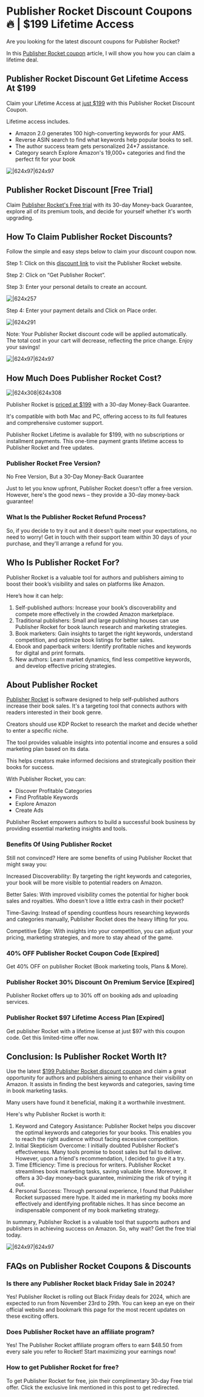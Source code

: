 # Publisher Rocket Discount Coupons🔥 | $199 Lifetime Access

Are you looking for the latest discount coupons for Publisher Rocket?

In this [Publisher Rocket coupon](https://bit.ly/3XKLNep) article, I will show you how you can claim a lifetime deal.

## Publisher Rocket Discount Get Lifetime Access At $199

Claim your Lifetime Access at [just $199](https://bit.ly/3XKLNep) with this Publisher Rocket Discount Coupon.

Lifetime access includes.

* Amazon 2.0 generates 100 high-converting keywords for your AMS.
* Reverse ASIN search to find what keywords help popular books to sell.
* The author success team gets personalized 24*7 assistance.
* Category search Explore Amazon's 19,000+ categories and find the perfect fit for your book

![|624x97|624x97](https://lh7-rt.googleusercontent.com/docsz/AD_4nXeMwhMaiZqXUPEXLk2PExAXQ-ViheDdZU7HO52zd4jrmOEdjov4xR-PyT7UUEYpGMEbwa0TXryejL5RJV5fA-m0QCurhf2xdwUqV9t1KH46-wb1tZDGtLQc8bKVkgmLUU9-Ut7W?key=xKeQ27d2k4kFR9-VN1M5Y-E4)

## Publisher Rocket Discount [Free Trial]

Claim [Publisher Rocket's Free trial](https://bit.ly/3XKLNep) with its 30-day Money-back Guarantee, explore all of its premium tools, and decide for yourself whether it's worth upgrading.

## How To Claim Publisher Rocket Discounts?

Follow the simple and easy steps below to claim your discount coupon now.

Step 1: Click on this [discount link](https://bit.ly/3XKLNep) to visit the Publisher Rocket website.

Step 2: Click on “Get Publisher Rocket”.

Step 3: Enter your personal details to create an account.

![|624x257](https://lh7-rt.googleusercontent.com/docsz/AD_4nXd6TSR6u5NYc-3Yrwjz_LgBWYvgN73ewP1dkEpy-i9C2Nz6e_Fey-Do42uDesENAO5Z1unPKE4Bam2I7COqhO7HVJYAbshh4qlajGLIRbHrJc0epGSuSlbxIr5oILT2T1XZdsxp1w?key=xKeQ27d2k4kFR9-VN1M5Y-E4)

Step 4: Enter your payment details and Click on Place order.

![|624x291](https://lh7-rt.googleusercontent.com/docsz/AD_4nXdaw4oiXGQI5-pG9CWvA7SUGVoPBz86Zwdy-GhoRPp7QLQ-A0ZwQQBZkOsPfMRc3fBjyN7fCu6xY4cdFi6LWUR61dya6hp0xpQClJ9jv3C9sVt36ImYcVN0avHATV_RU_ACX70r?key=xKeQ27d2k4kFR9-VN1M5Y-E4)

Note: Your Publisher Rocket discount code will be applied automatically. The total cost in your cart will decrease, reflecting the price change. Enjoy your savings!

![|624x97|624x97](https://lh7-rt.googleusercontent.com/docsz/AD_4nXea7WktV1MsjzdGjJgoTom7yPd9jK3apDGnd9oIwlP0XAkgKDiMsUlmAjiBpnhguw5aDhFIzN_ENuf5kJA8ohcY8uom13K4TWfRe3wryDWNK_dyC-kZPV9CwUgetd_EeFuBujgi?key=xKeQ27d2k4kFR9-VN1M5Y-E4)

## How Much Does Publisher Rocket Cost?

![|624x308|624x308](https://lh7-rt.googleusercontent.com/docsz/AD_4nXfShi2K6RfIZFSMJSqVR71AFTzgSA3KzO5bNEldB93W6FL_P0u8acogyo9P_opdrxX9cSvw4zJ5YrQC1kbc2W8mHB9bZ3oPQMd1iBv06gmYqkh_Sx_e9wugAhV4RYCgbcge3iJOJg?key=xKeQ27d2k4kFR9-VN1M5Y-E4)

Publisher Rocket is [priced at $199](https://bit.ly/3XKLNep) with a 30-day Money-Back Guarantee.

It's compatible with both Mac and PC, offering access to its full features and comprehensive customer support.

Publisher Rocket Lifetime is available for $199, with no subscriptions or installment payments. This one-time payment grants lifetime access to Publisher Rocket and free updates.

### Publisher Rocket Free Version?

No Free Version, But a 30-Day Money-Back Guarantee

Just to let you know upfront, Publisher Rocket doesn't offer a free version. However, here's the good news – they provide a 30-day money-back guarantee!

### What Is the Publisher Rocket Refund Process?

So, if you decide to try it out and it doesn't quite meet your expectations, no need to worry! Get in touch with their support team within 30 days of your purchase, and they'll arrange a refund for you.

## Who Is Publisher Rocket For?

Publisher Rocket is a valuable tool for authors and publishers aiming to boost their book’s visibility and sales on platforms like Amazon.

Here’s how it can help:

1. Self-published authors: Increase your book’s discoverability and compete more effectively in the crowded Amazon marketplace.
2. Traditional publishers: Small and large publishing houses can use Publisher Rocket for book launch research and marketing strategies.
3. Book marketers: Gain insights to target the right keywords, understand competition, and optimize book listings for better sales.
4. Ebook and paperback writers: Identify profitable niches and keywords for digital and print formats.
5. New authors: Learn market dynamics, find less competitive keywords, and develop effective pricing strategies.

## About Publisher Rocket

[Publisher Rocket](https://bit.ly/3XKLNep) is software designed to help self-published authors increase their book sales. It's a targeting tool that connects authors with readers interested in their book genre.

Creators should use KDP Rocket to research the market and decide whether to enter a specific niche.

The tool provides valuable insights into potential income and ensures a solid marketing plan based on its data.

This helps creators make informed decisions and strategically position their books for success.

With Publisher Rocket, you can:

* Discover Profitable Categories
* Find Profitable Keywords
* Explore Amazon
* Create Ads

Publisher Rocket empowers authors to build a successful book business by providing essential marketing insights and tools.

### Benefits Of Using Publisher Rocket

Still not convinced? Here are some benefits of using Publisher Rocket that might sway you:

Increased Discoverability: By targeting the right keywords and categories, your book will be more visible to potential readers on Amazon.

Better Sales: With improved visibility comes the potential for higher book sales and royalties. Who doesn't love a little extra cash in their pocket?

Time-Saving: Instead of spending countless hours researching keywords and categories manually, Publisher Rocket does the heavy lifting for you.

Competitive Edge: With insights into your competition, you can adjust your pricing, marketing strategies, and more to stay ahead of the game.

### 40% OFF Publisher Rocket Coupon Code [Expired]

Get 40% OFF on publisher Rocket (Book marketing tools, Plans & More).

### Publisher Rocket 30% Discount On Premium Service [Expired]

Publisher Rocket offers up to 30% off on booking ads and uploading services.

### Publisher Rocket $97 Lifetime Access Plan [Expired]

Get publisher Rocket with a lifetime license at just $97 with this coupon code. Get this limited-time offer now.

## Conclusion: Is Publisher Rocket Worth It?

Use the latest [$199 Publisher Rocket discount coupon](https://yupbeat.com/deals/publisher-rocket-discount/) and claim a great opportunity for authors and publishers aiming to enhance their visibility on Amazon.
It assists in finding the best keywords and categories, saving time in book marketing tasks.

Many users have found it beneficial, making it a worthwhile investment.

Here's why Publisher Rocket is worth it:

1. Keyword and Category Assistance: Publisher Rocket helps you discover the optimal keywords and categories for your books. This enables you to reach the right audience without facing excessive competition.
2. Initial Skepticism Overcome: I initially doubted Publisher Rocket's effectiveness. Many tools promise to boost sales but fail to deliver. However, upon a friend's recommendation, I decided to give it a try.
3. Time Efficiency: Time is precious for writers. Publisher Rocket streamlines book marketing tasks, saving valuable time. Moreover, it offers a 30-day money-back guarantee, minimizing the risk of trying it out.
4. Personal Success: Through personal experience, I found that Publisher Rocket surpassed mere hype. It aided me in marketing my books more effectively and identifying profitable niches. It has since become an indispensable component of my book marketing strategy.

In summary, Publisher Rocket is a valuable tool that supports authors and publishers in achieving success on Amazon. So, why wait? Get the free trial today.

![|624x97|624x97](https://lh7-rt.googleusercontent.com/docsz/AD_4nXeQOppbFz98VxA1Qfw2XeXEn_vfkBhAh6npwx1-Qtl-YaWwLEEZ9bJF0Xdf7z7I6P5cMNZxRIzv7rkDtBkTyKv1N1Fq5lQwyo67vbWEHH0JJY2I8jkK32A1vBp5oNWvtcFsNBJy?key=xKeQ27d2k4kFR9-VN1M5Y-E4)

## FAQs on Publisher Rocket Coupons & Discounts

### Is there any Publisher Rocket black Friday Sale in 2024?

Yes! Publisher Rocket is rolling out Black Friday deals for 2024, which are expected to run from November 23rd to 29th. You can keep an eye on their official website and bookmark this page for the most recent updates on these exciting offers.

### Does Publisher Rocket have an affiliate program?

Yes! The Publisher Rocket affiliate program offers to earn $48.50 from every sale you refer to Rocket! Start maximizing your earnings now!

### How to get Publisher Rocket for free?

To get Publisher Rocket for free, join their complimentary 30-day Free trial offer. Click the exclusive link mentioned in this post to get redirected.
